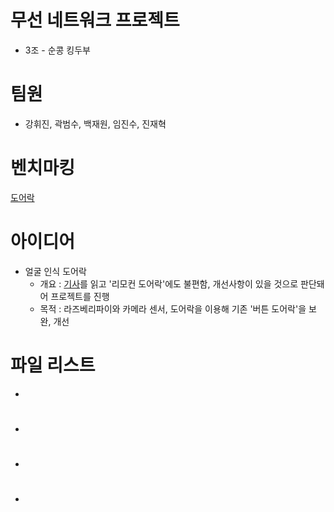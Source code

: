 # 무선 네트워크 프로젝트
* 3조 - 순콩 킹두부

# 팀원
* 강휘진, 곽범수, 백재원, 임진수, 진재혁

# 벤치마킹
 [도어락](http://mibediy.blogspot.com/2016/02/4-iot-hw.html)


# 아이디어
* 얼굴 인식 도어락
  * 개요 : [기사](http://www.ablenews.co.kr/News/NewsContent.aspx?CategoryCode=0014&NewsCode=001420190502111917597795)를 읽고 '리모컨 도어락'에도 불편함, 개선사항이 있을 것으로 판단돼어 프로젝트를 진행
  * 목적 : 라즈베리파이와 카메라 센서, 도어락을 이용해 기존 '버튼 도어락'을 보완, 개선
 
# 파일 리스트
* 

# 
* 

# 
* 

# 
* 
